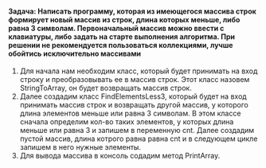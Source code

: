 #### Задача: Написать программу, которая из имеющегося массива строк формирует новый массив из строк, длина которых меньше, либо равна 3 символам. Первоначальный массив можно ввести с клавиатуры, либо задать на старте выполнения алгоритма. При решении не рекомендуется пользоваться коллекциями, лучше обойтись исключительно массивами

1) Для начала нам необходим класс, который будет принимать на вход строку и преобразовывать ее в массив строк. Этот класс назовем StringToArray, он будет возвращать массив строк.
2) Далее создадим класс FindElementsLess3, который будет на вход принимать массив строк и возвращать другой массив, у которого длина элементов меньше или равна 3 символам. В этом классе сначала определим кол-во таких элементов, у которых длина меньше или равна 3 и запишем в переменную cnt. Далее создадим пустой массив, длина котрого равна равна cnt и в следующем цикле запишем в него нужные элементы.
3) Для вывода массива в консоль содадим метод PrintArray. 

